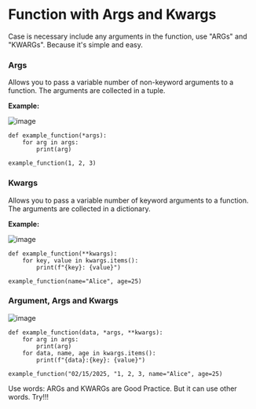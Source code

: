 # Function with Args and Kwargs

Case is necessary include any arguments in the function, use "ARGs" and "KWARGs". Because it's simple and easy.


### Args

Allows you to pass a variable number of non-keyword arguments to a function. The arguments are collected in a tuple.

**Example:**

![image](https://github.com/user-attachments/assets/ea109006-600b-4fa9-8967-a91f67824897)

```
def example_function(*args):
    for arg in args:
        print(arg)

example_function(1, 2, 3)
```

### Kwargs

Allows you to pass a variable number of keyword arguments to a function. The arguments are collected in a dictionary.

**Example:**

![image](https://github.com/user-attachments/assets/3305b50b-0232-46ae-a346-0309e2d381c7)


```
def example_function(**kwargs):
    for key, value in kwargs.items():
        print(f"{key}: {value}")

example_function(name="Alice", age=25)

```

### Argument, Args and Kwargs

![image](https://github.com/user-attachments/assets/81e3d582-2bab-4136-b04d-3343739aeaaa)

```
def example_function(data, *args, **kwargs):
    for arg in args:
        print(arg)
    for data, name, age in kwargs.items():
        print(f"{data}:{key}: {value}")

example_function("02/15/2025, "1, 2, 3, name="Alice", age=25)
```

Use words: ARGs and KWARGs are Good Practice. But it can use other words. Try!!!
